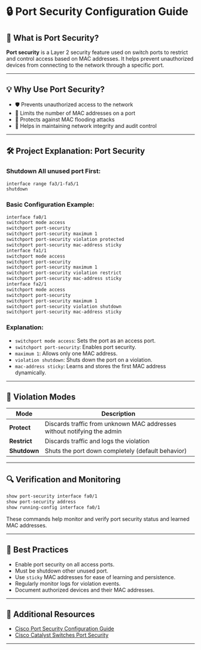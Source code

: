 # 🔒 Port Security Configuration Guide

## 📄 What is Port Security?

**Port security** is a Layer 2 security feature used on switch ports to restrict and control access based on MAC addresses. It helps prevent unauthorized devices from connecting to the network through a specific port.

---

## 💡 Why Use Port Security?

- 🛡️ Prevents unauthorized access to the network
- 🚫 Limits the number of MAC addresses on a port
- 🔐 Protects against MAC flooding attacks
- 🧰 Helps in maintaining network integrity and audit control

---

## 🛠️ Project Explanation: Port Security

### Shutdown All unused port First:

```bash
interface range fa3/1-fa5/1
shutdown
```

### Basic Configuration Example:

```bash
interface fa0/1
switchport mode access
switchport port-security
switchport port-security maximum 1
switchport port-security violation protected
switchport port-security mac-address sticky
interface fa1/1
switchport mode access
switchport port-security
switchport port-security maximum 1
switchport port-security violation restrict
switchport port-security mac-address sticky
interface fa2/1
switchport mode access
switchport port-security
switchport port-security maximum 1
switchport port-security violation shutdown
switchport port-security mac-address sticky
```

### Explanation:

- `switchport mode access`: Sets the port as an access port.
- `switchport port-security`: Enables port security.
- `maximum 1`: Allows only one MAC address.
- `violation shutdown`: Shuts down the port on a violation.
- `mac-address sticky`: Learns and stores the first MAC address dynamically.

---

## 🔐 Violation Modes

| Mode         | Description                                                             |
| ------------ | ----------------------------------------------------------------------- |
| **Protect**  | Discards traffic from unknown MAC addresses without notifying the admin |
| **Restrict** | Discards traffic and logs the violation                                 |
| **Shutdown** | Shuts the port down completely (default behavior)                       |

---

## 🔍 Verification and Monitoring

```bash
show port-security interface fa0/1
show port-security address
show running-config interface fa0/1
```

These commands help monitor and verify port security status and learned MAC addresses.

---

## 👥 Best Practices

- Enable port security on all access ports.
- Must be shutdown other unused port.
- Use `sticky` MAC addresses for ease of learning and persistence.
- Regularly monitor logs for violation events.
- Document authorized devices and their MAC addresses.

---

## 🔗 Additional Resources

- [Cisco Port Security Configuration Guide](https://www.cisco.com/c/en/us/support/docs/lan-switching/port-security/12062-12.html)
- [Cisco Catalyst Switches Port Security](https://www.cisco.com/c/en/us/products/collateral/switches/campus-lan-switches/white-paper-c11-740449.html)

---
